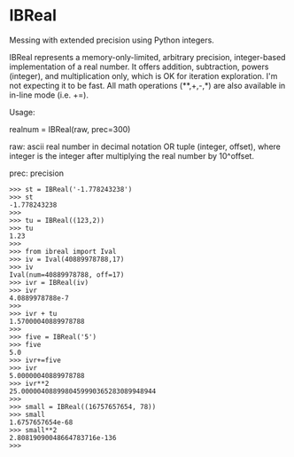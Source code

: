 # IBReal
Messing with extended precision using Python integers.

IBReal represents a memory-only-limited, arbitrary precision, integer-based implementation of a real number.
It offers addition, subtraction, powers (integer), and multiplication only, which is OK for iteration exploration. I'm not expecting
it to be fast. All math operations (**,+,-,*) are also available in in-line mode (i.e. +=).

Usage:

realnum = IBReal(raw, prec=300)

raw: ascii real number in decimal notation OR tuple (integer, offset), where integer is the integer after multiplying the real
     number by 10^offset.
     
prec: precision

    >>> st = IBReal('-1.778243238')
    >>> st
    -1.778243238
    >>> 
    >>> tu = IBReal((123,2))
    >>> tu
    1.23
    >>> 
    >>> from ibreal import Ival
    >>> iv = Ival(40889978788,17)
    >>> iv
    Ival(num=40889978788, off=17)
    >>> ivr = IBReal(iv)
    >>> ivr
    4.0889978788e-7
    >>> 
    >>> ivr + tu
    1.57000040889978788
    >>> 
    >>> five = IBReal('5')
    >>> five
    5.0
    >>> ivr+=five
    >>> ivr
    5.00000040889978788
    >>> ivr**2
    25.0000040889980459990365283089948944
    >>>
    >>> small = IBReal((16757657654, 78))
    >>> small
    1.6757657654e-68
    >>> small**2
    2.80819090048664783716e-136
    >>>

